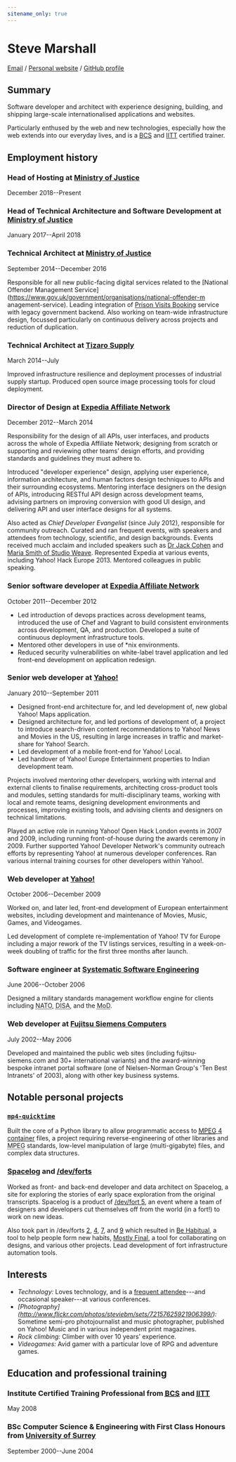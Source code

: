 ```yaml
---
sitename_only: true
---
```

# Steve Marshall

[Email](mailto:cv@nascentguruism.com)<span> / </span>
[Personal website](http://stevemarshall.com/)<span> / </span>
[GitHub profile](http://github.com/SteveMarshall)

Summary
-------

Software developer and architect with experience designing, building,
and shipping large-scale internationalised applications and websites.

Particularly enthused by the web and new technologies, especially how
the web extends into our everyday lives, and is a
[BCS](http://www.bcs.org) and [IITT](http://iitt.org.uk/) certified
trainer.

Employment history
------------------

### Head of Hosting at [Ministry of Justice](https://www.gov.uk/government/organisations/ministry-of-justice)

<span class="meta"><time datetime="2017-12-01">December
2018</time>--Present</span>

### Head of Technical Architecture and Software Development at [Ministry of Justice](https://www.gov.uk/government/organisations/ministry-of-justice)

<span class="meta"><time datetime="2017-01-01">January
2017</time>--<time datetime="2018-04-25">April 2018</time></span>

### Technical Architect at [Ministry of Justice](https://www.gov.uk/government/organisations/ministry-of-justice)

<span class="meta"><time datetime="2014-09-29">September
2014</time>--<time datetime="2016-12-31">December 2016</time></span>

Responsible for all new public-facing digital services related to the
[National Offender Management
Service](https://www.gov.uk/government/organisations/national-offender-m
anagement-service). Leading integration of [Prison Visits
Booking](https://www.gov.uk/prison-visits) service with legacy
government backend. Also working on team-wide infrastructure design,
focussed particularly on continuous delivery across projects and
reduction of duplication.

### Technical Architect at [Tizaro Supply](http://tizaro.com)

<span class="meta"><time datetime="2014-03-31">March
2014</time>--<time datetime="2014-06-30">July</time></span>

Improved infrastructure resilience and deployment processes of
industrial supply startup. Produced open source image processing
tools for cloud deployment.

### Director of Design at [Expedia Affiliate Network](http://expediaaffiliate.com/)

<span class="meta"><time datetime="2012-12-07">December
2012</time>--<time datetime="2014-03-14">March 2014</time></span>

Responsibility for the design of all APIs, user interfaces, and
products across the whole of Expedia Affiliate Network; designing from
scratch or supporting and reviewing other teams’ design efforts, and
providing standards and guidelines they must adhere to.

Introduced "developer experience" design, applying user experience,
information architecture, and human factors design techniques to APIs
and their surrounding ecosystems. Mentoring interface designers on the
design of APIs, introducing RESTful API design across development
teams, advising partners on improving conversion with good UI design,
and delivering API and user interface designs for all systems.

Also acted as *Chief Developer Evangelist* (since July 2012),
responsible for community outreach. Curated and ran frequent events,
with speakers and attendees from technology, scientific, and design
backgrounds. Events received much acclaim and included speakers such as
[Dr Jack Cohen](http://drjackcohen.com) and [Maria Smith of Studio
Weave](http://www.studioweave.com). Represented Expedia at various
events, including Yahoo! Hack Europe 2013. Mentored colleagues in
public speaking.

### Senior software developer at [Expedia Affiliate Network](http://expediaaffiliate.com/)

<span class="meta"><time datetime="2011-10-17">October
2011</time>--<time datetime="2012-12-07">December 2012</time></span>

- Led introduction of devops practices across development teams,
  introduced the use of Chef and Vagrant to build consistent
  environments across development, QA, and production. Developed a
  suite of continuous deployment infrastructure tools.
- Mentored other developers in use of *nix environments.
- Reduced security vulnerabilities on white-label travel application
  and led front-end development on application redesign.

### Senior web developer at [Yahoo!](http://yahoo.com/)

<span class="meta"><time datetime="2010-01-01">January
2010</time>--<time datetime="2011-09-21">September 2011</time></span>

- Designed front-end architecture for, and led development of, new
  global Yahoo! Maps application.
- Designed architecture for, and led portions of development of, a
  project to introduce search-driven content recommendations to Yahoo!
  News and Movies in the US, resulting in large increases in traffic
  and market-share for Yahoo! Search.
- Led development of a mobile front-end for Yahoo! Local.
- Led handover of Yahoo! Europe Entertainment properties to Indian
  development team.

Projects involved mentoring other developers, working with internal and
external clients to finalise requirements, architecting cross-product
tools and modules, setting standards for multi-disciplinary teams,
working with local and remote teams, designing development environments
and processes, improving existing tools, and advising clients and
designers on technical limitations.

Played an active role in running Yahoo! Open Hack London events in 2007
and 2009, including running front-of-house during the awards ceremony
in 2009. Further supported Yahoo! Developer Network's community
outreach efforts by representing Yahoo! at numerous developer
conferences. Ran various internal training courses for other developers
within Yahoo!.

### Web developer at [Yahoo!](http://yahoo.com/)

<span class="meta"><time datetime="2006-10-30">October
2006</time>--<time datetime="2009-12-31">December 2009</time></span>

Worked on, and later led, front-end development of European
entertainment websites, including development and maintenance of
Movies, Music, Games, and Videogames.

Led development of complete re-implementation of Yahoo! TV for Europe
including a major rework of the TV listings services, resulting in a
week-on-week doubling of traffic for the first three months after
launch.

### Software engineer at [Systematic Software Engineering](http://www.systematic.com/)

<span class="meta"><time datetime="2006-06-05">June 2006</time>--<time
datetime="2006-10-23">October 2006</time></span>

Designed a military standards management workflow engine for clients
including <abbr title="North Atlantic Treaty Organisation">NATO</abbr>,
<abbr title="Defense Information Systems Agency">DISA</abbr>, and the
<abbr title="Ministry of Defence">MoD</abbr>.

### Web developer at [Fujitsu Siemens Computers](http://en.wikipedia.org/wiki/Fujitsu_Siemens_Computers)

<span class="meta"><time datetime="2002-07-15">July 2002</time>--<time
datetime="2006-05-26">May 2006</time></span>

Developed and maintained the public web sites (including
fujitsu-siemens.com and 30+ international variants) and the
award-winning bespoke intranet portal software (one of Nielsen-Norman
Group's 'Ten Best Intranets' of 2003), along with other key business
systems.

Notable personal projects
-------------------------

### [`mp4-quicktime`](http://github.com/SteveMarshall/mp4-quicktime)

Built the core of a Python library to allow programmatic access to
[<abbr title="Moving Picture Experts Group">MPEG</abbr> 4
container](http://en.wikipedia.org/wiki/MPEG-4_Part_14) files, a
project requiring reverse-engineering of other libraries and <abbr
title="Moving Picture Experts Group">MPEG</abbr> standards, low-level
manipulation of large (multi-gigabyte) files, and complex data
structures.

### [Spacelog](http://spacelog.org/) and [/dev/forts](http://devfort.com/)

Worked as front- and back-end developer and data architect on Spacelog,
a site for exploring the stories of early space exploration from the
original transcripts. Spacelog is a product of [/dev/fort
5](http://devfort.com/cohort/5/), an event where a team of designers
and developers cut themselves off from the world (in a fort!) to work
on new ideas.

Also took part in /dev/forts [2](http://devfort.com/cohort/2/),
[4](http://devfort.com/cohort/4/), [7](http://devfort.com/cohort/7/),
and [9](http://devfort.com/cohort/9/) which resulted in [Be
Habitual](http://behabitual.com/), a tool to help people form new
habits, [Mostly Final](http://mostlyfinal.com/), a tool for
collaborating on designs, and various other projects. Lead development
of fort infrastructure automation tools.

Interests
---------

- *Technology:* Loves technology, and is a [frequent
  attendee](http://lanyrd.com/profile/stevemarshall/)---and occasional
  speaker---at various conferences.
- *[Photography]
  (http://www.flickr.com/photos/steviebm/sets/72157625921906399/):*
  Sometime semi-pro photojournalist and music photographer,
  published on Yahoo! Music and in various independent print magazines.
- *Rock climbing:* Climber with over 10 years’ experience.
- *Videogames:* Avid gamer with a particular love of RPG and adventure
  games.

Education and professional training
-----------------------------------

### Institute Certified Training Professional from [<abbr title="British Computer Society">BCS</abbr>](http://bcs.org/) and [<abbr title="Institute for IT Trainers">IITT</abbr>](http://iitt.org.uk)

<span class="meta"><time datetime="2008-05-19">May 2008</time></span>

### BSc Computer Science & Engineering with First Class Honours from [University of Surrey](http://surrey.ac.uk/)

<span class="meta"><time datetime="2000-09-04">September
2000</time>--<time datetime="2004-06-18">June 2004</time></span>
